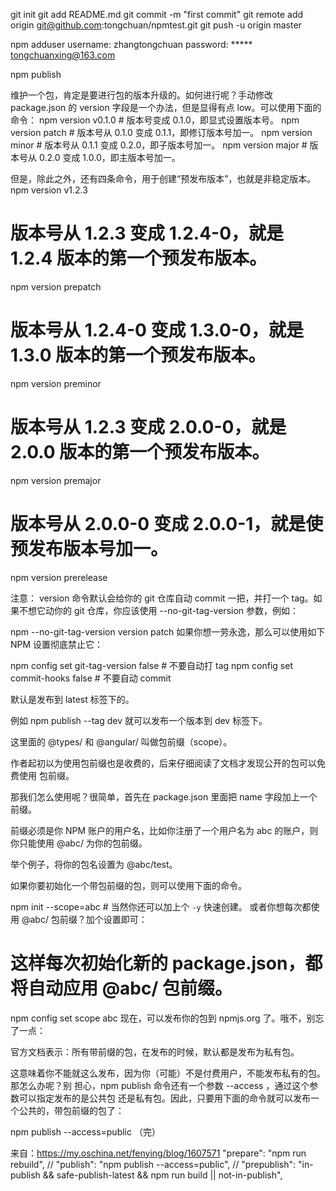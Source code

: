 git init
git add README.md
git commit -m "first commit"
git remote add origin git@github.com:tongchuan/npmtest.git
git push -u origin master

npm adduser
username: zhangtongchuan
password: *****
tongchuanxing@163.com

npm publish

维护一个包，肯定是要进行包的版本升级的。如何进行呢？手动修改 package.json 的 version 字段是一个办法，但是显得有点 low。可以使用下面的命令：
npm version v0.1.0      # 版本号变成 0.1.0，即显式设置版本号。
npm version patch       # 版本号从 0.1.0 变成 0.1.1，即修订版本号加一。
npm version minor       # 版本号从 0.1.1 变成 0.2.0，即子版本号加一。
npm version major       # 版本号从 0.2.0 变成 1.0.0，即主版本号加一。

但是，除此之外，还有四条命令，用于创建“预发布版本”，也就是非稳定版本。
npm version v1.2.3

# 版本号从 1.2.3 变成 1.2.4-0，就是 1.2.4 版本的第一个预发布版本。
npm version prepatch

# 版本号从 1.2.4-0 变成 1.3.0-0，就是 1.3.0 版本的第一个预发布版本。
npm version preminor

# 版本号从 1.2.3 变成 2.0.0-0，就是 2.0.0 版本的第一个预发布版本。
npm version premajor

# 版本号从 2.0.0-0 变成 2.0.0-1，就是使预发布版本号加一。
npm version prerelease


注意： version 命令默认会给你的 git 仓库自动 commit 一把，并打一个 tag。如果不想它动你的 git 仓库，你应该使用 --no-git-tag-version 参数，例如：

npm --no-git-tag-version version patch
如果你想一劳永逸，那么可以使用如下 NPM 设置彻底禁止它：

npm config set git-tag-version false  # 不要自动打 tag
npm config set commit-hooks false     # 不要自动 commit

默认是发布到 latest 标签下的。

例如 npm publish --tag dev 就可以发布一个版本到 dev 标签下。


这里面的 @types/ 和 @angular/ 叫做包前缀（scope）。

作者起初以为使用包前缀也是收费的，后来仔细阅读了文档才发现公开的包可以免费使用 包前缀。

那我们怎么使用呢？很简单，首先在 package.json 里面把 name 字段加上一个前缀。

前缀必须是你 NPM 账户的用户名，比如你注册了一个用户名为 abc 的账户，则你只能使用 @abc/ 为你的包前缀。

举个例子，将你的包名设置为 @abc/test。

如果你要初始化一个带包前缀的包，则可以使用下面的命令。

npm init --scope=abc # 当然你还可以加上个 `-y` 快速创建。
或者你想每次都使用 @abc/ 包前缀？加个设置即可：

# 这样每次初始化新的 package.json，都将自动应用 @abc/ 包前缀。
npm config set scope abc
现在，可以发布你的包到 npmjs.org 了。哦不，别忘了一点：

官方文档表示：所有带前缀的包，在发布的时候，默认都是发布为私有包。

这意味着你不能就这么发布，因为你（可能）不是付费用户，不能发布私有的包。那怎么办呢？别 担心，npm publish 命令还有一个参数 --access ，通过这个参数可以指定发布的是公共包 还是私有包。因此，只要用下面的命令就可以发布一个公共的，带包前缀的包了：

npm publish --access=public
（完）

来自：https://my.oschina.net/fenying/blog/1607571
    "prepare": "npm run rebuild",
    // "publish": "npm publish --access=public",
        // "prepublish": "in-publish && safe-publish-latest && npm run build || not-in-publish",
